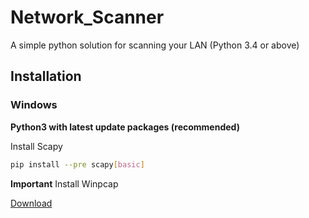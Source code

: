 # Network_Scanner

A simple python solution for scanning your LAN (Python 3.4 or above)

## Installation

### Windows

**Python3 with latest update packages (recommended)**

Install Scapy
```bash
pip install --pre scapy[basic]
```

**Important**
Install Winpcap 

[Download](https://www.winpcap.org/install/)
